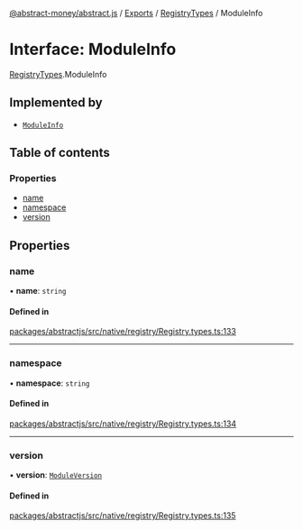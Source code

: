[@abstract-money/abstract.js](../README.md) / [Exports](../modules.md) / [RegistryTypes](../modules/RegistryTypes.md) / ModuleInfo

# Interface: ModuleInfo

[RegistryTypes](../modules/RegistryTypes.md).ModuleInfo

## Implemented by

- [`ModuleInfo`](../classes/ModuleInfo.md)

## Table of contents

### Properties

- [name](RegistryTypes.ModuleInfo.md#name)
- [namespace](RegistryTypes.ModuleInfo.md#namespace)
- [version](RegistryTypes.ModuleInfo.md#version)

## Properties

### name

• **name**: `string`

#### Defined in

[packages/abstractjs/src/native/registry/Registry.types.ts:133](https://github.com/Abstract-OS/abstract.js/blob/c46b309/packages/abstractjs/src/native/registry/Registry.types.ts#L133)

___

### namespace

• **namespace**: `string`

#### Defined in

[packages/abstractjs/src/native/registry/Registry.types.ts:134](https://github.com/Abstract-OS/abstract.js/blob/c46b309/packages/abstractjs/src/native/registry/Registry.types.ts#L134)

___

### version

• **version**: [`ModuleVersion`](../modules/RegistryTypes.md#moduleversion)

#### Defined in

[packages/abstractjs/src/native/registry/Registry.types.ts:135](https://github.com/Abstract-OS/abstract.js/blob/c46b309/packages/abstractjs/src/native/registry/Registry.types.ts#L135)
